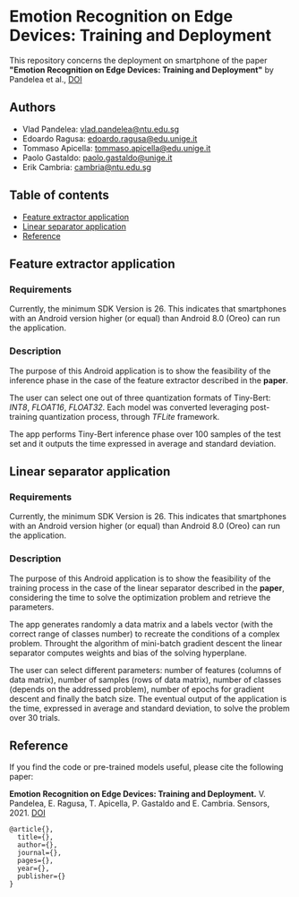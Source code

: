 # Emotion Recognition on Edge Devices: Training and Deployment
This repository concerns the deployment on smartphone of the paper **"Emotion Recognition on Edge Devices: Training and Deployment"** by Pandelea et al., [DOI](...)

## Authors
* Vlad Pandelea: vlad.pandelea@ntu.edu.sg
* Edoardo Ragusa: edoardo.ragusa@edu.unige.it
* Tommaso Apicella: tommaso.apicella@edu.unige.it
* Paolo Gastaldo: paolo.gastaldo@unige.it
* Erik Cambria: cambria@ntu.edu.sg

## Table of contents
* [Feature extractor application](#feature-extractor-application)
* [Linear separator application](#linear-separator-application)
* [Reference](#reference)

## Feature extractor application
### Requirements
Currently, the minimum SDK Version is 26. This indicates that smartphones with an Android version higher (or equal) than Android 8.0 (Oreo) can run the application. 

### Description
The purpose of this Android application is to show the feasibility of the inference phase in the case of the feature extractor described in the **paper**.

The user can select one out of three quantization formats of Tiny-Bert: *INT8*, *FLOAT16*, *FLOAT32*. Each model was converted leveraging post-training quantization process, through *TFLite* framework.

The app performs Tiny-Bert inference phase over 100 samples of the test set and it outputs the time expressed in average and standard deviation.


## Linear separator application
### Requirements
Currently, the minimum SDK Version is 26. This indicates that smartphones with an Android version higher (or equal) than Android 8.0 (Oreo) can run the application. 

### Description
The purpose of this Android application is to show the feasibility of the training process in the case of the linear separator described in the **paper**, considering the time to solve the optimization problem and retrieve the parameters.

The app generates randomly a data matrix and a labels vector (with the correct range of classes number) to recreate the conditions of a complex problem.
Throught the algorithm of mini-batch gradient descent the linear separator computes weights and bias of the solving hyperplane.

The user can select different parameters: number of features (columns of data matrix), number of samples (rows of data matrix), number of classes (depends on the addressed problem), number of epochs for gradient descent and finally the batch size. The eventual output of the application is the time, expressed in average and standard deviation, to solve the problem over 30 trials.
 
## Reference
If you find the code or pre-trained models useful, please cite the following paper:

**Emotion Recognition on Edge Devices: Training and Deployment.** V. Pandelea, E. Ragusa, T. Apicella, P. Gastaldo and E. Cambria. Sensors, 2021. [DOI](...)

    @article{},
      title={},
      author={},
      journal={},
      pages={},
      year={},
      publisher={}
    }
